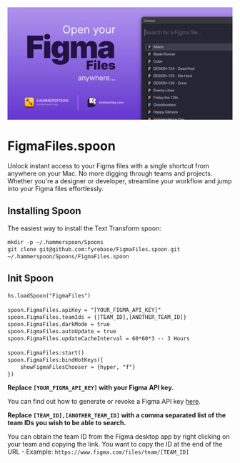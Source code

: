 <img src="./figma-files.webp" alt="Global Figma File Launcher">

# FigmaFiles.spoon

Unlock instant access to your Figma files with a single shortcut from anywhere on your Mac. No more digging through teams and projects. Whether you're a designer or developer, streamline your workflow and jump into your Figma files effortlessly.

## Installing Spoon

The easiest way to install the Text Transform spoon:

```
mkdir -p ~/.hammerspoon/Spoons
git clone git@github.com:fyrebase/FigmaFiles.spoon.git ~/.hammerspoon/Spoons/FigmaFiles.spoon
```

## Init Spoon

```
hs.loadSpoon("FigmaFiles")

spoon.FigmaFiles.apiKey = "[YOUR_FIGMA_API_KEY]"
spoon.FigmaFiles.teamIds = {[TEAM_ID],[ANOTHER_TEAM_ID]}
spoon.FigmaFiles.darkMode = true
spoon.FigmaFiles.autoUpdate = true
spoon.FigmaFiles.updateCacheInterval = 60*60*3 -- 3 Hours

spoon.FigmaFiles:start()
spoon.FigmaFiles:bindHotKeys({
    showFigmaFilesChooser = {hyper, "f"}
})
```

**Replace `[YOUR_FIGMA_API_KEY]` with your Figma API key.**

You can find out how to generate or revoke a Figma API key [here](https://help.figma.com/hc/en-us/articles/8085703771159-Manage-personal-access-tokens).

**Replace `[TEAM_ID],[ANOTHER_TEAM_ID]` with a comma separated list of the team IDs you wish to be able to search.**

You can obtain the team ID from the Figma desktop app by right clicking on your team and copying the link. You want to copy the ID at the end of the URL - Example: `https://www.figma.com/files/team/[TEAM_ID]`

